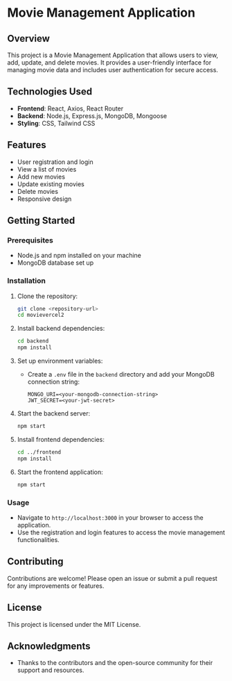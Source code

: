 # Movie Management Application

## Overview
This project is a Movie Management Application that allows users to view, add, update, and delete movies. It provides a user-friendly interface for managing movie data and includes user authentication for secure access.

## Technologies Used
- **Frontend**: React, Axios, React Router
- **Backend**: Node.js, Express.js, MongoDB, Mongoose
- **Styling**: CSS, Tailwind CSS

## Features
- User registration and login
- View a list of movies
- Add new movies
- Update existing movies
- Delete movies
- Responsive design

## Getting Started

### Prerequisites
- Node.js and npm installed on your machine
- MongoDB database set up

### Installation

1. Clone the repository:
   ```bash
   git clone <repository-url>
   cd movievercel2
   ```

2. Install backend dependencies:
   ```bash
   cd backend
   npm install
   ```

3. Set up environment variables:
   - Create a `.env` file in the `backend` directory and add your MongoDB connection string:
     ```
     MONGO_URI=<your-mongodb-connection-string>
     JWT_SECRET=<your-jwt-secret>
     ```

4. Start the backend server:
   ```bash
   npm start
   ```

5. Install frontend dependencies:
   ```bash
   cd ../frontend
   npm install
   ```

6. Start the frontend application:
   ```bash
   npm start
   ```

### Usage
- Navigate to `http://localhost:3000` in your browser to access the application.
- Use the registration and login features to access the movie management functionalities.

## Contributing
Contributions are welcome! Please open an issue or submit a pull request for any improvements or features.

## License
This project is licensed under the MIT License.

## Acknowledgments
- Thanks to the contributors and the open-source community for their support and resources.
